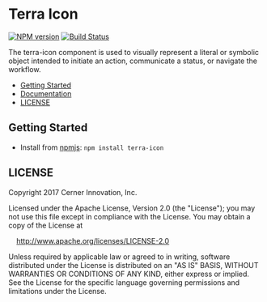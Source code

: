 # Terra Icon


[![NPM version](http://img.shields.io/npm/v/terra-icon.svg)](https://www.npmjs.org/package/terra-icon)
[![Build Status](https://travis-ci.org/cerner/terra-ui.svg?branch=master)](https://travis-ci.org/cerner/terra-ui)

The terra-icon component is used to visually represent a literal or symbolic object intended to initiate an action, communicate a status, or navigate the workflow.

- [Getting Started](#getting-started)
- [Documentation](https://github.com/cerner/terra-ui/tree/master/packages/terra-icon/docs)
- [LICENSE](#license)

## Getting Started

- Install from [npmjs](https://www.npmjs.com): `npm install terra-icon`

## LICENSE

Copyright 2017 Cerner Innovation, Inc.

Licensed under the Apache License, Version 2.0 (the "License"); you may not use this file except in compliance with the License. You may obtain a copy of the License at

&nbsp;&nbsp;&nbsp;&nbsp;http://www.apache.org/licenses/LICENSE-2.0

Unless required by applicable law or agreed to in writing, software distributed under the License is distributed on an "AS IS" BASIS, WITHOUT WARRANTIES OR CONDITIONS OF ANY KIND, either express or implied. See the License for the specific language governing permissions and limitations under the License.
